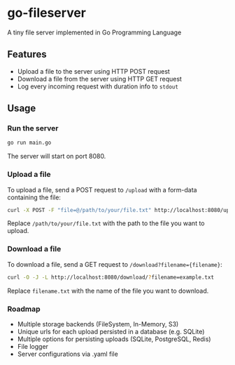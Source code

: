 # go-fileserver

A tiny file server implemented in Go Programming Language

## Features

- Upload a file to the server using HTTP POST request
- Download a file from the server using HTTP GET request
- Log every incoming request with duration info to `stdout`

## Usage

### Run the server

```bash
go run main.go
```

The server will start on port 8080.

### Upload a file

To upload a file, send a POST request to `/upload` with a form-data containing the file:

```bash
curl -X POST -F "file=@/path/to/your/file.txt" http://localhost:8080/upload
```

Replace `/path/to/your/file.txt` with the path to the file you want to upload.

### Download a file

To download a file, send a GET request to `/download?filename={filename}`:

```bash
curl -O -J -L http://localhost:8080/download/?filename=example.txt
```

Replace `filename.txt` with the name of the file you want to download.

### Roadmap

- Multiple storage backends (FileSystem, In-Memory, S3)
- Unique urls for each upload persisted in a database (e.g. SQLite)
- Multiple options for persisting uploads (SQLite, PostgreSQL, Redis)
- File logger
- Server configurations via .yaml file
